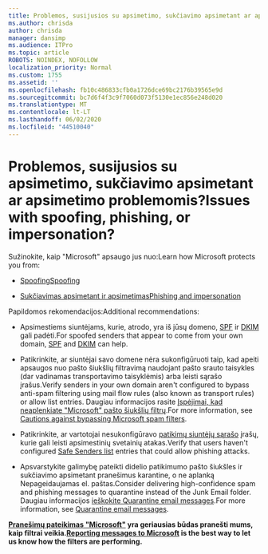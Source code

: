 ```yaml
---
title: Problemos, susijusios su apsimetimo, sukčiavimo apsimetant ar apsimetimo problemomis?
ms.author: chrisda
author: chrisda
manager: dansimp
ms.audience: ITPro
ms.topic: article
ROBOTS: NOINDEX, NOFOLLOW
localization_priority: Normal
ms.custom: 1755
ms.assetid: ''
ms.openlocfilehash: fb10c486833cfb0a1726dce69bc2176b39565e9d
ms.sourcegitcommit: bc7d6f4f3c9f7060d073f5130e1ec856e248d020
ms.translationtype: MT
ms.contentlocale: lt-LT
ms.lasthandoff: 06/02/2020
ms.locfileid: "44510040"
---
```

# <a name="issues-with-spoofing-phishing-or-impersonation"></a><span data-ttu-id="262cd-102">Problemos, susijusios su apsimetimo, sukčiavimo apsimetant ar apsimetimo problemomis?</span><span class="sxs-lookup"><span data-stu-id="262cd-102">Issues with spoofing, phishing, or impersonation?</span></span>

<span data-ttu-id="262cd-103">Sužinokite, kaip "Microsoft" apsaugo jus nuo:</span><span class="sxs-lookup"><span data-stu-id="262cd-103">Learn how Microsoft protects you from:</span></span>

- [<span data-ttu-id="262cd-104">Spoofing</span><span class="sxs-lookup"><span data-stu-id="262cd-104">Spoofing</span></span>](https://docs.microsoft.com/microsoft-365/security/office-365-security/anti-spoofing-protection)

- [<span data-ttu-id="262cd-105">Sukčiavimas apsimetant ir apsimetimas</span><span class="sxs-lookup"><span data-stu-id="262cd-105">Phishing and impersonation</span></span>](https://docs.microsoft.com/microsoft-365/security/office-365-security/atp-anti-phishing)

<span data-ttu-id="262cd-106">Papildomos rekomendacijos:</span><span class="sxs-lookup"><span data-stu-id="262cd-106">Additional recommendations:</span></span>

- <span data-ttu-id="262cd-107">Apsimestiems siuntėjams, kurie, atrodo, yra iš jūsų domeno, [SPF](https://docs.microsoft.com/microsoft-365/security/office-365-security/set-up-spf-in-office-365-to-help-prevent-spoofing) ir [DKIM](https://docs.microsoft.com/microsoft-365/security/office-365-security/use-dkim-to-validate-outbound-email) gali padėti.</span><span class="sxs-lookup"><span data-stu-id="262cd-107">For spoofed senders that appear to come from your own domain, [SPF](https://docs.microsoft.com/microsoft-365/security/office-365-security/set-up-spf-in-office-365-to-help-prevent-spoofing) and [DKIM](https://docs.microsoft.com/microsoft-365/security/office-365-security/use-dkim-to-validate-outbound-email) can help.</span></span>

- <span data-ttu-id="262cd-108">Patikrinkite, ar siuntėjai savo domene nėra sukonfigūruoti taip, kad apeiti apsaugos nuo pašto šiukšlių filtravimą naudojant pašto srauto taisykles (dar vadinamas transportavimo taisyklėmis) arba leisti sąrašo įrašus.</span><span class="sxs-lookup"><span data-stu-id="262cd-108">Verify senders in your own domain aren't configured to bypass anti-spam filtering using mail flow rules (also known as transport rules) or allow list entries.</span></span> <span data-ttu-id="262cd-109">Daugiau informacijos rasite [Įspėjimai, kad neaplenkiate "Microsoft" pašto šiukšlių filtrų](https://docs.microsoft.com/exchange/troubleshoot/antispam/cautions-against-bypassing-spam-filters).</span><span class="sxs-lookup"><span data-stu-id="262cd-109">For more information, see [Cautions against bypassing Microsoft spam filters](https://docs.microsoft.com/exchange/troubleshoot/antispam/cautions-against-bypassing-spam-filters).</span></span>

- <span data-ttu-id="262cd-110">Patikrinkite, ar vartotojai nesukonfigūravo [patikimų siuntėjų sąrašo](https://support.office.com/article/BE1BAEA0-BEAB-4A30-B968-9004332336CE) įrašų, kurie gali leisti apsimestinių svetainių atakas.</span><span class="sxs-lookup"><span data-stu-id="262cd-110">Verify that users haven't configured [Safe Senders list](https://support.office.com/article/BE1BAEA0-BEAB-4A30-B968-9004332336CE) entries that could allow phishing attacks.</span></span>

- <span data-ttu-id="262cd-111">Apsvarstykite galimybę pateikti didelio patikimumo pašto šiukšles ir sukčiavimo apsimetant pranešimus karantine, o ne aplanką Nepageidaujamas el. paštas.</span><span class="sxs-lookup"><span data-stu-id="262cd-111">Consider delivering high-confidence spam and phishing messages to quarantine instead of the Junk Email folder.</span></span> <span data-ttu-id="262cd-112">Daugiau informacijos [ieškokite Quarantine email messages](https://docs.microsoft.com/microsoft-365/security/office-365-security/quarantine-email-messages).</span><span class="sxs-lookup"><span data-stu-id="262cd-112">For more information, see [Quarantine email messages](https://docs.microsoft.com/microsoft-365/security/office-365-security/quarantine-email-messages).</span></span>

<span data-ttu-id="262cd-113">**[Pranešimų pateikimas "Microsoft"](https://support.office.com/article/b5caa9f1-cdf3-4443-af8c-ff724ea719d2) yra geriausias būdas pranešti mums, kaip filtrai veikia.**</span><span class="sxs-lookup"><span data-stu-id="262cd-113">**[Reporting messages to Microsoft](https://support.office.com/article/b5caa9f1-cdf3-4443-af8c-ff724ea719d2) is the best way to let us know how the filters are performing.**</span></span>
